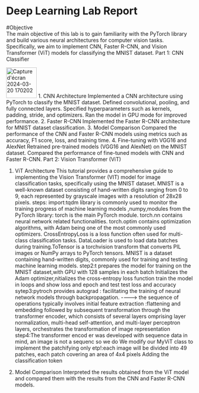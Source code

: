 # Deep Learning Lab Report
#Objective    
The main objective of this lab is to gain familiarity with the PyTorch library and build various neural architectures for computer vision tasks. Specifically, we aim to implement CNN, Faster R-CNN, and Vision Transformer (ViT) models for classifying the MNIST dataset.
Part 1: CNN Classifier
 
<img width="82" alt="Capture d'écran 2024-03-20 170202" src="https://github.com/houdakaissi/LAB2/assets/95725016/99352a87-a004-43f0-9d37-030985c053a3">
1. CNN Architecture
Implemented a CNN architecture using PyTorch to classify the MNIST dataset.
Defined convolutional, pooling, and fully connected layers.
Specified hyperparameters such as kernels, padding, stride, and optimizers.
Ran the model in GPU mode for improved performance.
2. Faster R-CNN
Implemented the Faster R-CNN architecture for MNIST dataset classification.
3. Model Comparison
Compared the performance of the CNN and Faster R-CNN models using metrics such as accuracy, F1 score, loss, and training time.
4. Fine-tuning with VGG16 and AlexNet
Retrained pre-trained models (VGG16 and AlexNet) on the MNIST dataset.
Compared the performance of fine-tuned models with CNN and Faster R-CNN.
Part 2: Vision Transformer (ViT)



1. ViT Architecture
This tutorial provides a comprehensive guide to implementing the Vision Transformer (VIT) model for image classification tasks, specifically using the MNIST dataset. MNIST is a well-known dataset consisting of hand-written digits ranging from 0 to 9, each represented by grayscale images with a resolution of 28x28 pixels. 
steps:
import:tqdm library is commonly used to monitor the training progress of machine learning models ,numpy,modules from the PyTorch library:
torch is the main PyTorch module.
torch.nn contains neural network related functionalities.
torch.optim contains optimization algorithms, with Adam being one of the most commonly used optimizers.
CrossEntropyLoss is a loss function often used for multi-class classification tasks.
DataLoader is used to load data batches during training.ToTensor is a torchvision transform that converts PIL images or NumPy arrays to PyTorch tensors. MNIST is a dataset containing hand-written digits, commonly used for training and testing machine learning models.
step2:t prepares the model for training on the MNIST dataset,with GPU with 128 samples in each batch  Initializes the Adam optimizer,nitializes the cross-entropy loss function  train the model in loops and show loss and epoch and test test loss and accuracy
sytep3:pytroch provides autograd : facilitating the training of neural network models through backpropagation. 
----> the sequence of operations typically involves initial feature extraction :flattening and embedding followed by subsequent transformation through the transformer encoder, which consists of several layers omprising layer normalization, multi-head self-attention, and multi-layer perceptron layers, orchestrates the transformation of image representation
   step4:The transformer encod er was developed with sequence data in mind, an image is not a sequenc so we do We modify our MyViT class to implement the patchifying only
   etp!:each image will be divided into 49 patches, each patch covering an area of 4x4 pixels
   Adding the classification token



3. Model Comparison
Interpreted the results obtained from the ViT model and compared them with the results from the CNN and Faster R-CNN models.




